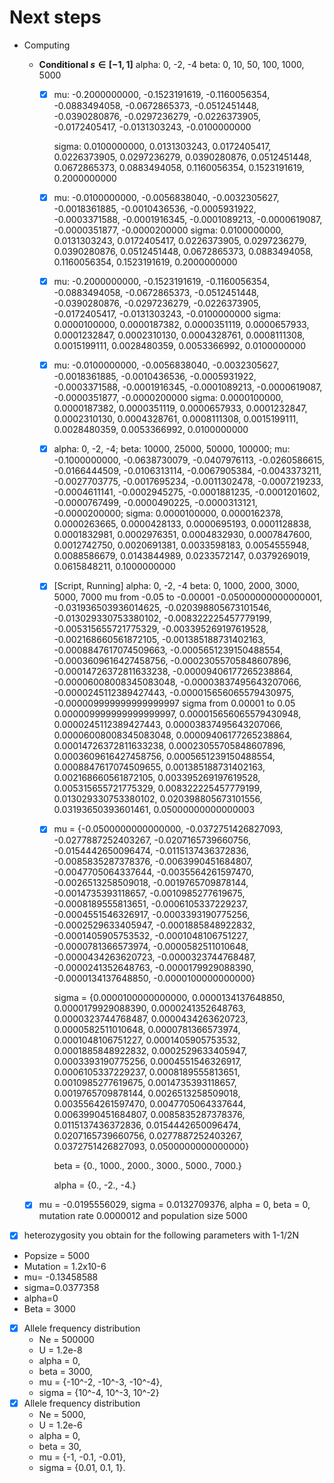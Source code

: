 # Next steps

- Computing

  - **Conditional $s \in [-1, 1]$**
    alpha: 0, -2, -4
    beta: 0, 10, 50, 100, 1000, 5000

    - [x] mu: -0.2000000000, -0.1523191619, -0.1160056354, -0.0883494058, -0.0672865373, -0.0512451448, -0.0390280876, -0.0297236279, -0.0226373905, -0.0172405417, -0.0131303243, -0.0100000000

      sigma: 0.0100000000, 0.0131303243, 0.0172405417, 0.0226373905, 0.0297236279, 0.0390280876, 0.0512451448, 0.0672865373, 0.0883494058, 0.1160056354, 0.1523191619, 0.2000000000

    - [x] mu: -0.0100000000, -0.0056838040, -0.0032305627, -0.0018361885, -0.0010436536, -0.0005931922, -0.0003371588, -0.0001916345, -0.0001089213, -0.0000619087, -0.0000351877, -0.0000200000
      sigma: 0.0100000000, 0.0131303243, 0.0172405417, 0.0226373905, 0.0297236279, 0.0390280876, 0.0512451448, 0.0672865373, 0.0883494058, 0.1160056354, 0.1523191619, 0.2000000000
      
    - [x] mu: -0.2000000000, -0.1523191619, -0.1160056354, -0.0883494058, -0.0672865373, -0.0512451448, -0.0390280876, -0.0297236279, -0.0226373905, -0.0172405417, -0.0131303243, -0.0100000000
      sigma: 0.0000100000, 0.0000187382, 0.0000351119, 0.0000657933, 0.0001232847, 0.0002310130, 0.0004328761, 0.0008111308, 0.0015199111, 0.0028480359, 0.0053366992, 0.0100000000
      
    - [x] mu: -0.0100000000, -0.0056838040, -0.0032305627, -0.0018361885, -0.0010436536, -0.0005931922, -0.0003371588, -0.0001916345, -0.0001089213, -0.0000619087, -0.0000351877, -0.0000200000
      sigma: 0.0000100000, 0.0000187382, 0.0000351119, 0.0000657933, 0.0001232847, 0.0002310130, 0.0004328761, 0.0008111308, 0.0015199111, 0.0028480359, 0.0053366992, 0.0100000000
      
    - [x] alpha: 0, -2, -4;
      beta: 10000, 25000, 50000, 100000;
      mu:  -0.1000000000, -0.0638730079, -0.0407976113, -0.0260586615,  -0.0166444509, -0.0106313114, -0.0067905384, -0.0043373211,  -0.0027703775, -0.0017695234, -0.0011302478, -0.0007219233,  -0.0004611141, -0.0002945275, -0.0001881235, -0.0001201602,  -0.0000767499, -0.0000490225, -0.0000313121, -0.0000200000;
      sigma:  0.0000100000, 0.0000162378, 0.0000263665, 0.0000428133, 0.0000695193,  0.0001128838, 0.0001832981, 0.0002976351, 0.0004832930, 0.0007847600,  0.0012742750, 0.0020691381, 0.0033598183, 0.0054555948, 0.0088586679,  0.0143844989, 0.0233572147, 0.0379269019, 0.0615848211, 0.1000000000
      
    - [x] [Script, Running]
      alpha: 0, -2, -4
      beta: 0, 1000, 2000, 3000, 5000, 7000
      mu from -0.05 to -0.00001
      -0.05000000000000001, -0.031936503936014625, -0.020398805673101546, -0.013029330753380102, -0.008322225457779199, -0.005315655721775329, -0.003395269197619528, -0.002168660561872105, -0.001385188731402163, -0.0008847617074509663, -0.0005651239150488554, -0.0003609616427458756, -0.00023055705848607896, -0.00014726372811633238, -0.00009406177265238864, -0.00006008008345083048, -0.00003837495643207066, -0.0000245112389427443, -0.000015656065579430975, -0.000009999999999999997
      sigma from 0.00001 to 0.05
      0.000009999999999999997, 0.000015656065579430948, 0.0000245112389427443, 0.00003837495643207066, 0.00006008008345083048, 0.00009406177265238864, 0.00014726372811633238, 0.00023055705848607896, 0.0003609616427458756, 0.0005651239150488554, 0.0008847617074509655, 0.001385188731402163, 0.002168660561872105, 0.003395269197619528, 0.005315655721775329, 0.008322225457779199, 0.013029330753380102, 0.020398805673101556, 0.03193650393601461, 0.05000000000000003
      
    - [x] mu = {-0.0500000000000000, -0.0372751426827093, -0.0277887252403267,  -0.0207165739660756, -0.0154442650096474, -0.0115137436372836,  -0.0085835287378376, -0.0063990451684807, -0.0047705064337644,  -0.0035564261597470, -0.0026513258509018, -0.0019765709878144,  -0.0014735393118657, -0.0010985277619675, -0.0008189555813651,  -0.0006105337229237, -0.0004551546326917, -0.0003393190775256,  -0.0002529633405947, -0.0001885848922832, -0.0001405905753532,  -0.0001048106751227, -0.0000781366573974, -0.0000582511010648,  -0.0000434263620723, -0.0000323744768487, -0.0000241352648763,  -0.0000179929088390, -0.0000134137648850, -0.0000100000000000}
      
      sigma = {0.0000100000000000, 0.0000134137648850, 0.0000179929088390,  0.0000241352648763, 0.0000323744768487, 0.0000434263620723,  0.0000582511010648, 0.0000781366573974, 0.0001048106751227,  0.0001405905753532, 0.0001885848922832, 0.0002529633405947,  0.0003393190775256, 0.0004551546326917, 0.0006105337229237,  0.0008189555813651, 0.0010985277619675, 0.0014735393118657,  0.0019765709878144, 0.0026513258509018, 0.0035564261597470,  0.0047705064337644, 0.0063990451684807, 0.0085835287378376,  0.0115137436372836, 0.0154442650096474, 0.0207165739660756,  0.0277887252403267, 0.0372751426827093, 0.0500000000000000}
      
      beta = {0., 1000., 2000., 3000., 5000., 7000.}
      
      alpha = {0., -2., -4.}
    
  - [x] mu = -0.0195556029, sigma = 0.0132709376, alpha = 0, beta = 0, mutation rate 0.0000012 and population size 5000
  



- [x]  heterozygosity you obtain for the following parameters with 1-1/2N
  - Popsize = 5000
  - Mutation = 1.2x10-6
  - mu= -0.13458588
  - sigma=0.0377358
  - alpha=0
  - Beta = 3000
- [x] Allele frequency distribution
  - Ne = 500000
  - U = 1.2e-8
  - alpha = 0, 
  - beta = 3000, 
  - mu = {-10^-2, -10^-3, -10^-4}, 
  - sigma = {10^-4, 10^-3, 10^-2}
- [x] Allele frequency distribution
  - Ne = 5000,
  - U = 1.2e-6
  - alpha = 0, 
  - beta = 30, 
  - mu = {-1, -0.1, -0.01}, 
  - sigma = {0.01, 0.1, 1}.


